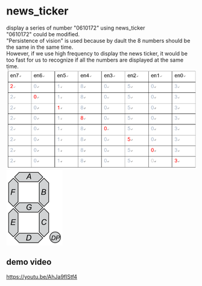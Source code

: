 # news_ticker
display a series of number "0610172" using news_ticker<br />
"0610172" could be modified.<br />
"Persistence of vision" is used because by dault the 8 numbers should be the same in the same time.<br />
However, if we use high frequency to display the news ticker, it would be too fast for us to recognize if all the numbers are displayed at the same time.
![image](https://github.com/skyMei-J/news_ticker/blob/master/gg.png)<br />
![image](https://github.com/skyMei-J/news_ticker/blob/master/ff.png)
## demo video
https://youtu.be/AhJa9flStf4
